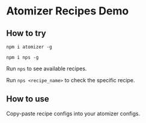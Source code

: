 # Atomizer Recipes Demo

## How to try

`npm i atomizer -g`

`npm i nps -g`

Run `nps` to see available recipes.

Run `nps <recipe_name>` to check the specific recipe.

## How to use

Copy-paste recipe configs into your atomizer configs.

